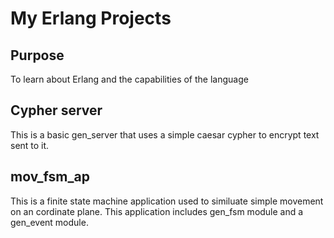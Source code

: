 # My Erlang Projects

## Purpose
To learn about Erlang and the capabilities of the language

## Cypher server
This is a basic gen_server that uses a simple caesar cypher to encrypt text sent to it.

## mov_fsm_ap 
This is a finite state machine application used to similuate simple movement on an cordinate plane. This application includes gen_fsm module and a gen_event module. 